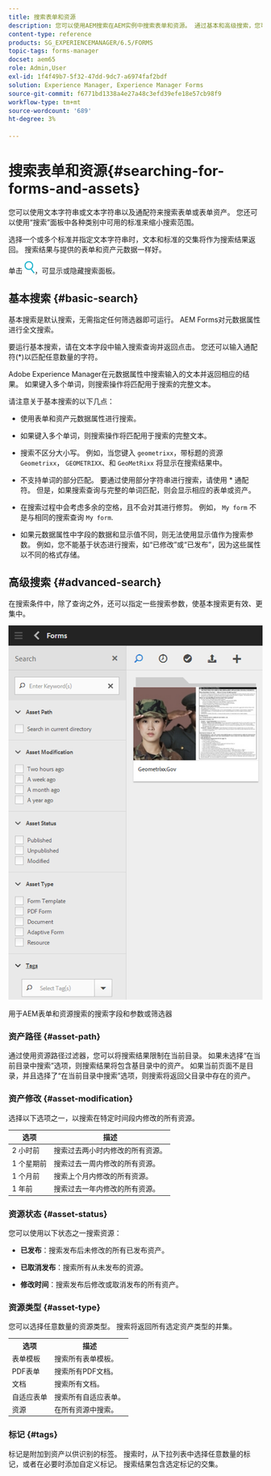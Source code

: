 ```yaml
---
title: 搜索表单和资源
description: 您可以使用AEM搜索在AEM实例中搜索表单和资源。 通过基本和高级搜索，您可以快速找到资源。
content-type: reference
products: SG_EXPERIENCEMANAGER/6.5/FORMS
topic-tags: forms-manager
docset: aem65
role: Admin,User
exl-id: 1f4f49b7-5f32-47dd-9dc7-a6974faf2bdf
solution: Experience Manager, Experience Manager Forms
source-git-commit: f6771bd1338a4e27a48c3efd39efe18e57cb98f9
workflow-type: tm+mt
source-wordcount: '689'
ht-degree: 3%

---
```


# 搜索表单和资源{#searching-for-forms-and-assets}

您可以使用文本字符串或文本字符串以及通配符来搜索表单或表单资产。 您还可以使用“搜索”面板中各种类别中可用的标准来缩小搜索范围。

选择一个或多个标准并指定文本字符串时，文本和标准的交集将作为搜索结果返回。 搜索结果与提供的表单和资产元数据一样好。

单击 ![aem6forms_search](assets/aem6forms_search.png)，可显示或隐藏搜索面板。

## 基本搜索 {#basic-search}

基本搜索是默认搜索，无需指定任何筛选器即可运行。 AEM Forms对元数据属性进行全文搜索。

要运行基本搜索，请在文本字段中输入搜索查询并返回点击。 您还可以输入通配符(&#42;)以匹配任意数量的字符。

Adobe Experience Manager在元数据属性中搜索输入的文本并返回相应的结果。 如果键入多个单词，则搜索操作将匹配用于搜索的完整文本。

请注意关于基本搜索的以下几点：

* 使用表单和资产元数据属性进行搜索。
* 如果键入多个单词，则搜索操作将匹配用于搜索的完整文本。
* 搜索不区分大小写。 例如，当您键入 `geometrixx`，带标题的资源 `Geometrixx`， `GEOMETRIXX`、和 `GeoMetRixx` 将显示在搜索结果中。

* 不支持单词的部分匹配。 要通过使用部分字符串进行搜索，请使用 &#42; 通配符。 但是，如果搜索查询与完整的单词匹配，则会显示相应的表单或资产。
* 在搜索过程中会考虑多余的空格，且不会对其进行修剪。 例如， `My form` 不是与相同的搜索查询 `My form`.

* 如果元数据属性中字段的数据和显示值不同，则无法使用显示值作为搜索参数。 例如，您不能基于状态进行搜索，如“已修改”或“已发布”，因为这些属性以不同的格式存储。

## 高级搜索 {#advanced-search}

在搜索条件中，除了查询之外，还可以指定一些搜索参数，使基本搜索更有效、更集中。

![用于AEM表单和资源搜索的搜索字段和参数或筛选器](assets/search_forms_assets.png)

用于AEM表单和资源搜索的搜索字段和参数或筛选器

### 资产路径 {#asset-path}

通过使用资源路径过滤器，您可以将搜索结果限制在当前目录。 如果未选择“在当前目录中搜索”选项，则搜索结果将包含基目录中的资产。 如果当前页面不是目录，并且选择了“在当前目录中搜索”选项，则搜索将返回父目录中存在的资产。

### 资产修改 {#asset-modification}

选择以下选项之一，以搜索在特定时间段内修改的所有资源。

| **选项** | **描述** |
|---|---|
| 2 小时前 | 搜索过去两小时内修改的所有资源。 |
| 1 个星期前 | 搜索过去一周内修改的所有资源。 |
| 1 个月前 | 搜索上个月内修改的所有资源。 |
| 1 年前 | 搜索过去一年内修改的所有资源。 |

### 资源状态 {#asset-status}

您可以使用以下状态之一搜索资源：

* **已发布**：搜索发布后未修改的所有已发布资产。

* **已取消发布**：搜索所有从未发布的资源。

* **修改时间**：搜索发布后修改或取消发布的所有资产。

### 资源类型 {#asset-type}

您可以选择任意数量的资源类型。 搜索将返回所有选定资产类型的并集。

<table>
 <tbody>
  <tr>
   <th>选项</th> 
   <th>描述</th> 
  </tr>
  <tr>
   <td>表单模板<br /> </td> 
   <td>搜索所有表单模板。<br /> </td> 
  </tr>
  <tr>
   <td>PDF表单</td> 
   <td>搜索所有PDF文档。</td> 
  </tr>
  <tr>
   <td>文档</td> 
   <td>搜索所有文档。</td> 
  </tr>
  <tr>
   <td>自适应表单<br /> </td> 
   <td>搜索所有自适应表单。</td> 
  </tr>
  <tr>
   <td>资源</td> 
   <td>在所有资源中搜索。<br /> </td> 
  </tr>
 </tbody>
</table>

### 标记 {#tags}

标记是附加到资产以供识别的标签。 搜索时，从下拉列表中选择任意数量的标记，或者在必要时添加自定义标记。 搜索结果包含选定标记的交集。
